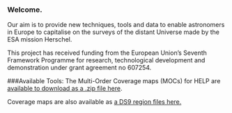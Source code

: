 ### Welcome.
Our aim is to provide new techniques, tools and data to enable astronomers in Europe to capitalise on the surveys of the distant Universe made by the ESA mission Herschel.

This project has received funding from the European Union’s Seventh Framework Programme for research, technological development and demonstration under grant agreement no 607254.

###Available Tools:
The Multi-Order Coverage maps (MOCs) for HELP are [available to download as a .zip file here](https://github.com/H-E-L-P/H-E-L-P.github.io/blob/master/HELP-MOCs.zip).

Coverage maps are also available as [a DS9 region files here.](https://github.com/H-E-L-P/H-E-L-P.github.io/blob/master/HELP_field_regions.tar.gz)
